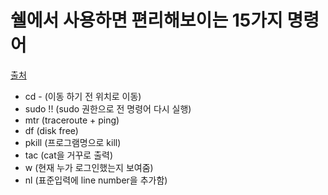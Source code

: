 쉘에서 사용하면 편리해보이는 15가지 명령어
=====================

[출처](http://www.sitepoint.com/15-little-known-unix-commands/)

- cd - (이동 하기 전 위치로 이동)
- sudo !! (sudo 권한으로 전 명령어 다시 실행)
- mtr (traceroute + ping)
- df (disk free)
- pkill (프로그램명으로 kill)
- tac (cat을 거꾸로 출력)
- w (현재 누가 로그인했는지 보여줌)
- nl (표준입력에 line number을 추가함)
